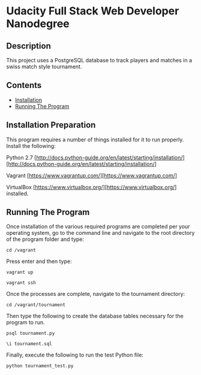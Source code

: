 # Udacity Full Stack Web Developer Nanodegree

## Description

This project uses a PostgreSQL database to track players and matches in a swiss match style tournament.

## Contents

- [Installation](#installation)
- [Running The Program](#running-the-program)

## Installation Preparation

This program requires a number of things installed for it to run properly.  Install the following:

Python 2.7 [http://docs.python-guide.org/en/latest/starting/installation/][http://docs.python-guide.org/en/latest/starting/installation/]

Vagrant [https://www.vagrantup.com/][https://www.vagrantup.com/]

VirtualBox [https://www.virtualbox.org/][https://www.virtualbox.org/] installed.

## Running The Program

Once installation of the various required programs are completed per your operating system, go to the command line and navigate to the root directory of the program folder and type:

`cd /vagrant`

Press enter and then type:

`vagrant up`

`vagrant ssh`

Once the processes are complete, navigate to the tournament directory:

`cd /vagrant/tournament`

Then type the following to create the database tables necessary for the program to run.

`psql tournament.py`


`\i tournament.sql`

Finally, execute the following to run the test Python file:

`python tournament_test.py`
